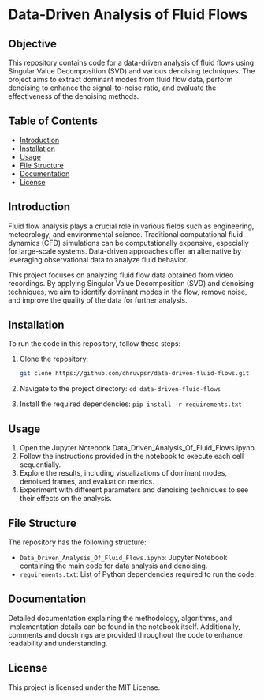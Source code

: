 # Data-Driven Analysis of Fluid Flows

## Objective
This repository contains code for a data-driven analysis of fluid flows using Singular Value Decomposition (SVD) and various denoising techniques. The project aims to extract dominant modes from fluid flow data, perform denoising to enhance the signal-to-noise ratio, and evaluate the effectiveness of the denoising methods.

## Table of Contents

- [Introduction](#introduction)
- [Installation](#installation)
- [Usage](#usage)
- [File Structure](#file-structure)
- [Documentation](#documentation)
- [License](#license)

## Introduction

Fluid flow analysis plays a crucial role in various fields such as engineering, meteorology, and environmental science. Traditional computational fluid dynamics (CFD) simulations can be computationally expensive, especially for large-scale systems. Data-driven approaches offer an alternative by leveraging observational data to analyze fluid behavior.

This project focuses on analyzing fluid flow data obtained from video recordings. By applying Singular Value Decomposition (SVD) and denoising techniques, we aim to identify dominant modes in the flow, remove noise, and improve the quality of the data for further analysis.

## Installation

To run the code in this repository, follow these steps:

1. Clone the repository:

   ```bash
   git clone https://github.com/dhruvpsr/data-driven-fluid-flows.git

2. Navigate to the project directory:
`cd data-driven-fluid-flows`

3. Install the required dependencies:
`pip install -r requirements.txt`

## Usage
1. Open the Jupyter Notebook Data_Driven_Analysis_Of_Fluid_Flows.ipynb.
2. Follow the instructions provided in the notebook to execute each cell sequentially.
3. Explore the results, including visualizations of dominant modes, denoised frames, and evaluation metrics.
4. Experiment with different parameters and denoising techniques to see their effects on the analysis.

## File Structure
The repository has the following structure:

- `Data_Driven_Analysis_Of_Fluid_Flows.ipynb`: Jupyter Notebook containing the main code for data analysis and denoising.
- `requirements.txt`: List of Python dependencies required to run the code.

## Documentation
Detailed documentation explaining the methodology, algorithms, and implementation details can be found in the notebook itself. Additionally, comments and docstrings are provided throughout the code to enhance readability and understanding.

## License
This project is licensed under the MIT License.
